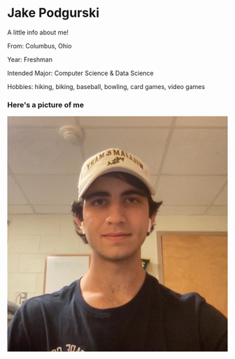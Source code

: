 # Jake Podgurski

A little info about me!

From: Columbus, Ohio

Year: Freshman

Intended Major: Computer Science & Data Science

Hobbies: hiking, biking, baseball, bowling, card games, video games

### Here's a picture of me

![](Jake.jpg)
